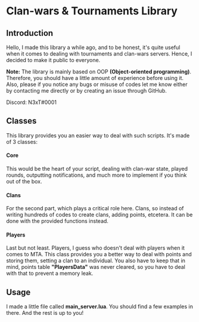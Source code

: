# Clan-wars & Tournaments Library

## Introduction

Hello, I made this library a while ago, and to be honest, it's quite useful when it comes to dealing with tournaments and clan-wars servers. Hence, I decided to make it public to everyone. 

**Note:** The library is mainly based on OOP **(Object-oriented programming)**. Therefore, you should have a little amount of experience before using it. Also, please if you notice any bugs or misuse of codes let me know either by contacting me directly or by creating an issue through GitHub.

Discord: N3xT#0001

## Classes

This library provides you an easier way to deal with such scripts. It's made of 3 classes:

#### Core
This would be the heart of your script, dealing with clan-war state, played rounds, outputting notifications, and much more to implement if you think out of the box.

#### Clans
For the second part, which plays a critical role here. Clans, so instead of writing hundreds of codes to create clans, adding points, etcetera. It can be done with the provided functions instead.

#### Players
Last but not least. Players, I guess who doesn't deal with players when it comes to MTA. This class provides you a better way to deal with points and storing them, setting a clan to an individual. You also have to keep that in mind, points table **"PlayersData"** was never cleared, so you have to deal with that to prevent a memory leak.

## Usage

I made a little file called **main_server.lua**. You should find a few examples in there. And the rest is up to you!
